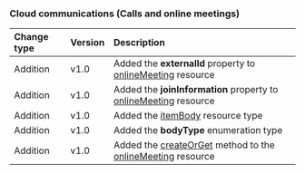 ### Cloud communications (Calls and online meetings)

| **Change type** | **Version** | **Description** |
|:---|:---|:---|
|Addition|v1.0|Added the **externalId** property to [onlineMeeting](/graph/api/resources/onlineMeeting?view=graph-rest-1.0) resource|
|Addition|v1.0|Added the **joinInformation** property to [onlineMeeting](/graph/api/resources/onlineMeeting?view=graph-rest-1.0) resource|
|Addition|v1.0|Added the [itemBody](/graph/api/resources/itemBody?view=graph-rest-1.0) resource type|
|Addition|v1.0|Added the **bodyType** enumeration type|
|Addition|v1.0|Added the [createOrGet](/graph/api/onlineMeeting-createOrGet?view=graph-rest-1.0) method to the [onlineMeeting](/graph/api/resources/onlineMeeting?view=graph-rest-1.0) resource|
